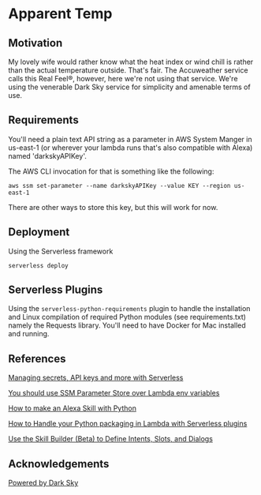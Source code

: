 # Apparent Temp

## Motivation

My lovely wife would rather know what the heat index or wind chill is rather than the actual temperature outside. That's fair. The Accuweather service calls this Real Feel&reg;, however, here we're not using that service. We're using the venerable Dark Sky service for simplicity and amenable terms of use. 

## Requirements 

You'll need a plain text API string as a parameter in AWS System Manger in us-east-1 (or wherever your lambda runs that's also compatible with Alexa) named 'darkskyAPIKey'. 

The AWS CLI invocation for that is something like the following:

`aws ssm set-parameter --name darkskyAPIKey --value KEY --region us-east-1`

There are other ways to store this key, but this will work for now. 

## Deployment

Using the Serverless framework

`serverless deploy`

## Serverless Plugins

Using the `serverless-python-requirements` plugin to handle the installation and Linux compilation of required Python modules (see requirements.txt) namely the Requests library. You'll need to have Docker for Mac installed and running. 

## References

[Managing secrets, API keys and more with Serverless](https://serverless.com/blog/serverless-secrets-api-keys/)

[You should use SSM Parameter Store over Lambda env variables](https://hackernoon.com/you-should-use-ssm-parameter-store-over-lambda-env-variables-5197fc6ea45b)

[How to make an Alexa Skill with Python](https://medium.com/@mr_rigden/how-to-make-an-alexa-skill-with-python-cb8a6a6c4d85)

[How to Handle your Python packaging in Lambda with Serverless plugins](https://serverless.com/blog/serverless-python-packaging/)

[Use the Skill Builder (Beta) to Define Intents, Slots, and Dialogs](https://developer.amazon.com/docs/custom-skills/use-the-skill-builder-beta-to-define-intents-slots-and-dialogs.html#launch-ux)

## Acknowledgements 

[Powered by Dark Sky](https://darksky.net/poweredby/)
